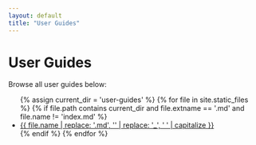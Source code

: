 ```yaml
---
layout: default
title: "User Guides"
---
```


# User Guides

Browse all user guides below:

<ul>
  {% assign current_dir = 'user-guides' %}
  {% for file in site.static_files %}
    {% if file.path contains current_dir and file.extname == '.md' and file.name != 'index.md' %}
      <li>
        <a href="{{ file.path | relative_url }}">{{ file.name | replace: '.md', '' | replace: '_', ' ' | capitalize }}</a>
      </li>
    {% endif %}
  {% endfor %}
</ul>
